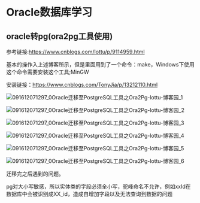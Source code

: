 # Oracle数据库学习

## oracle转pg(ora2pg工具使用)

参考链接:https://www.cnblogs.com/lottu/p/9114959.html

基本的操作入上述博客所示，但是里面用到了一个命令：make，Windows下使用这个命令需要安装这个工具;MinGW

安装链接：https://www.cnblogs.com/TonyJia/p/13212110.html

![091612071297_0Oracle迁移至PostgreSQL工具之Ora2Pg-lottu-博客园_1](E:\DistCode\TyporaLoad\Oracle学习.assets\091612071297_0Oracle迁移至PostgreSQL工具之Ora2Pg-lottu-博客园_1.Jpeg)





![091612071297_0Oracle迁移至PostgreSQL工具之Ora2Pg-lottu-博客园_2](E:\DistCode\TyporaLoad\Oracle学习.assets\091612071297_0Oracle迁移至PostgreSQL工具之Ora2Pg-lottu-博客园_2.Jpeg)





![091612071297_0Oracle迁移至PostgreSQL工具之Ora2Pg-lottu-博客园_3](E:\DistCode\TyporaLoad\Oracle学习.assets\091612071297_0Oracle迁移至PostgreSQL工具之Ora2Pg-lottu-博客园_3.Jpeg)





![091612071297_0Oracle迁移至PostgreSQL工具之Ora2Pg-lottu-博客园_4](E:\DistCode\TyporaLoad\Oracle学习.assets\091612071297_0Oracle迁移至PostgreSQL工具之Ora2Pg-lottu-博客园_4.Jpeg)







![091612071297_0Oracle迁移至PostgreSQL工具之Ora2Pg-lottu-博客园_5](E:\DistCode\TyporaLoad\Oracle学习.assets\091612071297_0Oracle迁移至PostgreSQL工具之Ora2Pg-lottu-博客园_5.Jpeg)





![091612071297_0Oracle迁移至PostgreSQL工具之Ora2Pg-lottu-博客园_6](E:\DistCode\TyporaLoad\Oracle学习.assets\091612071297_0Oracle迁移至PostgreSQL工具之Ora2Pg-lottu-博客园_6.Jpeg)

迁移完之后遇到的问题。

pg对大小写敏感，所以实体类的字段必须全小写，驼峰命名不允许，例如xxId在数据库中会被识别成XX_id，造成自增加字段以及无法查询到数据的问题